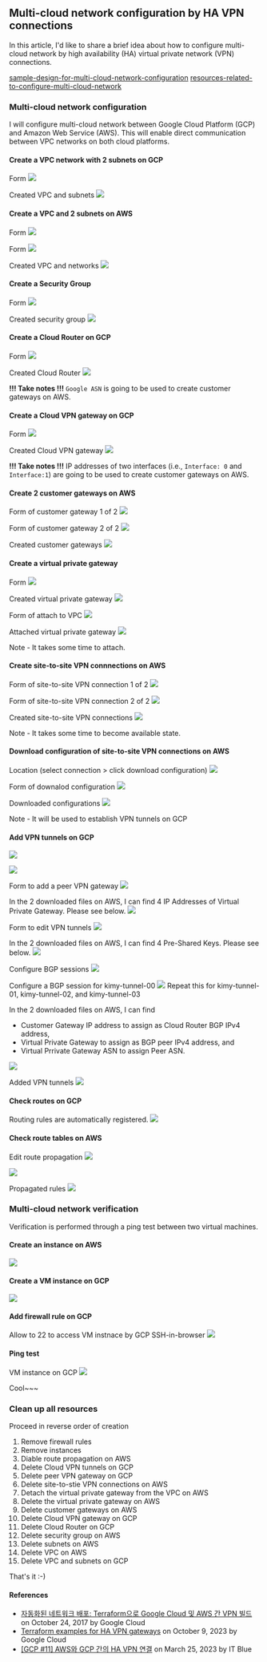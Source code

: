 
## Multi-cloud network configuration by HA VPN connections

In this article, I'd like to share a brief idea about how to configure multi-cloud network by high availability (HA) virtual private network (VPN) connections.

[sample-design-for-multi-cloud-network-configuration](sample-design-for-multi-cloud-network-configuration.md)
[resources-related-to-configure-multi-cloud-network](resources-related-to-configure-multi-cloud-network.md)
### Multi-cloud network configuration

I will configure multi-cloud network between Google Cloud Platform (GCP) and Amazon Web Service (AWS). This will enable direct communication between VPC networks on both cloud platforms.

#### Create a VPC network with 2 subnets on GCP

Form
![](../../assets/images/configure-multi-cloud-network/231012-01-Form-to-create-a-VPC-network-and-subnets-on-GCP.png)

Created VPC and subnets
![](../../assets/images/configure-multi-cloud-network/231012-02-Created-VPC-network-and-subnets-on-GCP.png)


#### Create a VPC and 2 subnets on AWS

Form
![](../../assets/images/configure-multi-cloud-network/231012-03-Form-to-create-a-VPC-on-AWS.png)

Form
![](../../assets/images/configure-multi-cloud-network/231012-04-Form-to-create-2-subnets-on-AWS.png)

Created VPC and networks
![](../../assets/images/configure-multi-cloud-network/231012-05-Created-VPC-and-subnets-on-AWS.png)


#### Create a Security Group

Form
![](../../assets/images/configure-multi-cloud-network/231012-06-Form-to-create-a-security-group-on-AWS.png)

Created security group
![](../../assets/images/configure-multi-cloud-network/231012-07-Created-security-group-on-AWS.png)


#### Create a Cloud Router on GCP

Form
![](../../assets/images/configure-multi-cloud-network/231012-08-Form-to-create-a-Cloud-Router-on-GCP.png)

Created Cloud Router
![](../../assets/images/configure-multi-cloud-network/231012-09-Created-Cloud-Router-on-GCP.png)

**!!! Take notes !!!**
`Google ASN` is going to be used to create customer gateways on AWS.

#### Create a Cloud VPN gateway on GCP

Form
![](../../assets/images/configure-multi-cloud-network/231012-10-Form-to-create-a-Cloud-VPN-gateway-on-GCP.png)

Created Cloud VPN gateway
![](../../assets/images/configure-multi-cloud-network/231012-11-Created-Cloud-VPN-gateway-on-GCP.png)

**!!! Take notes !!!**
IP addresses of two interfaces (i.e., `Interface: 0` and `Interface:1`) are going to be used to create customer gateways on AWS.


#### Create 2 customer gateways on AWS

Form of customer gateway 1 of 2
![](../../assets/images/configure-multi-cloud-network/231012-12-Form-to-create-customer-gateway-1-of-2-on-AWS.png)

Form of customer gateway 2 of 2
![](../../assets/images/configure-multi-cloud-network/231012-13-Form-to-create-customer-gateway-2-of-2-on-AWS.png)

Created customer gateways
![](../../assets/images/configure-multi-cloud-network/231012-14-Created-customer-gateways-on-AWS.png)


#### Create a virtual private gateway

Form
![](../../assets/images/configure-multi-cloud-network/231012-15-Form-to-create-a-virtual-private-gateway-on-AWS.png)

Created virtual private gateway
![](../../assets/images/configure-multi-cloud-network/231012-16-Created-virtual-private-gateway-on-AWS.png)

Form of attach to VPC
![](../../assets/images/configure-multi-cloud-network/231012-17-Form-to-attach-the-virtual-private-gateway-to-VPC-on-AWS.png)

Attached virtual private gateway
![](../../assets/images/configure-multi-cloud-network/231012-18-Attached-virtual-private-gateway-on-AWS.png)

Note - It takes some time to attach.

#### Create site-to-site VPN connnections on AWS

Form of site-to-site VPN connection 1 of 2
![](../../assets/images/configure-multi-cloud-network/231012-19-Form-to-create-site-to-site-VPN-connection-1-of-2-on-AWS.png)

Form of site-to-site VPN connection 2 of 2
![](../../assets/images/configure-multi-cloud-network/231012-20-Form-to-create-site-to-site-VPN-connection-2-of-2-on-AWS.png)

Created site-to-site VPN connections
![](../../assets/images/configure-multi-cloud-network/231012-21-Created-site-to-site-VPN-connections-on-AWS.png)

Note - It takes some time to become available state.

#### Download configuration of site-to-site VPN connections on AWS

Location (select connection > click download configuration)
![](../../assets/images/configure-multi-cloud-network/231012-22-Location-to-download-configurations-of-site-to-site-VPN-connnections-on-AWS.png)

Form of downalod configuration
![](../../assets/images/configure-multi-cloud-network/231012-23-Form-to-download-configuration-on-AWS.png)

Downloaded configurations
![](../../assets/images/configure-multi-cloud-network/231012-24-Downloaded-configurations.png)

Note - It will be used to establish VPN tunnels on GCP

#### Add VPN tunnels on GCP

![](../../assets/images/configure-multi-cloud-network/231012-25-Location-to-add-VPN-tunnel-on-GCP.png)

![](../../assets/images/configure-multi-cloud-network/231012-26-Form-to-add-VPN-tunnels-on-GCP.png)

Form to add a peer VPN gateway
![](../../assets/images/configure-multi-cloud-network/231012-27-Form-to-create-a-peer-VPN-gateway-on-GCP.png)

In the 2 downloaded files on AWS, I can find 4 IP Addresses of Virtual Private Gateway. Please see below.
![](../../assets/images/configure-multi-cloud-network/231012-33-Downloaded-configuration-to-create-peer-VPN-interfaces.png)

Form to edit VPN tunnels 
![](../../assets/images/configure-multi-cloud-network/231012-29-Form-to-edit-VPN-tunnels-on-GCP.png)

In the 2 downloaded files on AWS, I can find 4 Pre-Shared Keys. Please see below.
![](../../assets/images/configure-multi-cloud-network/231012-30-Downloaded-configuration-to-edit-VPN-tunnels.png)

Configure BGP sessions 
![](../../assets/images/configure-multi-cloud-network/231012-31-Location-to-configure-BGP-sessions-on-GCP.png)

Configure a BGP session for kimy-tunnel-00
![](../../assets/images/configure-multi-cloud-network/231012-32-Form-to-create-BGP-session-on-GCP.png)
Repeat this for kimy-tunnel-01, kimy-tunnel-02, and kimy-tunnel-03

In the 2 downloaded files on AWS, I can find
- Customer Gateway IP address to assign as Cloud Router BGP IPv4 address,
- Virtual Private Gateway to assign as BGP peer IPv4 address, and
- Virtual Prrivate Gateway ASN to assign Peer ASN.

![](../../assets/images/configure-multi-cloud-network/231012-28-Download-configuration-to-configure-BGP-sessions.png)

Added VPN tunnels
![](../../assets/images/configure-multi-cloud-network/231012-34-Summary-and-reminder-of-cloud-VPN-tunnels-on-GCP.png)

#### Check routes on GCP
Routing rules are automatically registered.
![](../../assets/images/configure-multi-cloud-network/231012-35-Routes-on-GCP.png)

#### Check route tables on AWS

Edit route propagation
![](../../assets/images/configure-multi-cloud-network/231012-36-Location-to-edit-route-propagation-on-AWS.png)

![](../../assets/images/configure-multi-cloud-network/231012-37-Form-to-edit-route-propagation-on-AWS.png)

Propagated rules
![](../../assets/images/configure-multi-cloud-network/231012-38-Route-on-AWS.png)


### Multi-cloud network verification

Verification is performed through a ping test between two virtual machines.
#### Create an instance on AWS

![](../../assets/images/configure-multi-cloud-network/231012-39-Created-instance-on-AWS.png)

#### Create a VM instance on GCP

![](../../assets/images/configure-multi-cloud-network/231012-40-Created-VM-instance-on-GCP.png)

#### Add firewall rule on GCP
Allow to 22 to access VM instnace by GCP SSH-in-browser
![](../../assets/images/configure-multi-cloud-network/231012-41-Added-firewall-rule-to-allow-22.png)

#### Ping test

VM instance on GCP
![](../../assets/images/configure-multi-cloud-network/231012-42-Ping-test-result.png)

Cool~~~

### Clean up all resources
Proceed in reverse order of creation

1. Remove firewall rules
2. Remove instances
3. Diable route propagation on AWS
4. Delete Cloud VPN tunnels on GCP
5. Delete peer VPN gateway on GCP
6. Delete site-to-stie VPN connections on AWS
7. Detach the virtual private gateway from the VPC on AWS
8. Delete the virtual private gateway on AWS
9. Delete customer gateways on AWS
10. Delete Cloud VPN gateway on GCP
11. Delete Cloud Router on GCP
12. Delete security group on AWS
13. Delete subnets on AWS
14. Delete VPC on AWS
15. Delete VPC and subnets on GCP

That's it :-)


#### References
* [자동화된 네트워크 배포: Terraform으로 Google Cloud 및 AWS 간 VPN 빌드](https://cloud.google.com/architecture/automated-network-deployment-multicloud?hl=ko) on October 24, 2017 by Google Cloud
* [Terraform examples for HA VPN gateways](https://cloud.google.com/network-connectivity/docs/vpn/how-to/automate-vpn-setup-with-terraform#to_an_external_peer_network) on October 9, 2023 by Google Cloud
* [[GCP #11] AWS와 GCP 간의 HA VPN 연결](https://blog.naver.com/PostView.naver?blogId=blueday9404&logNo=223055342609) on March 25, 2023 by IT Blue